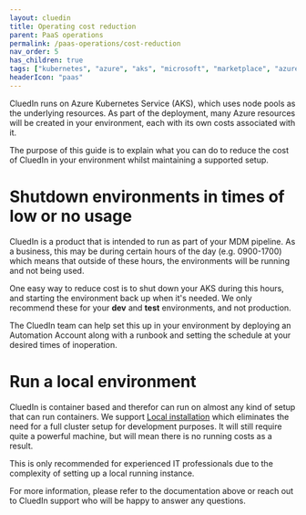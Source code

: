 ```yaml
---
layout: cluedin
title: Operating cost reduction
parent: PaaS operations
permalink: /paas-operations/cost-reduction
nav_order: 5
has_children: true
tags: ["kubernetes", "azure", "aks", "microsoft", "marketplace", "azure-marketplace", "cost", "reduction", "reducing"]
headerIcon: "paas"
---
```


CluedIn runs on Azure Kubernetes Service (AKS), which uses node pools as the underlying resources. As part of the deployment, many Azure resources will be created in your environment, each with its own costs associated with it.

The purpose of this guide is to explain what you can do to reduce the cost of CluedIn in your environment whilst maintaining a supported setup.

# Shutdown environments in times of low or no usage

CluedIn is a product that is intended to run as part of your MDM pipeline. As a business, this may be during certain hours of the day (e.g. 0900-1700) which means that outside of these hours, the environments will be running and not being used.

One easy way to reduce cost is to shut down your AKS during this hours, and starting the environment back up when it's needed. We only recommend these for your **dev** and **test** environments, and not production.

The CluedIn team can help set this up in your environment by deploying an Automation Account along with a runbook and setting the schedule at your desired times of inoperation.

# Run a local environment

CluedIn is container based and therefor can run on almost any kind of setup that can run containers.
We support [Local installation](/deployment/local) which eliminates the need for a full cluster setup for development purposes. It will still require quite a powerful machine, but will mean there is no running costs as a result.

This is only recommended for experienced IT professionals due to the complexity of setting up a local running instance.

For more information, please refer to the documentation above or reach out to CluedIn support who will be happy to answer any questions.